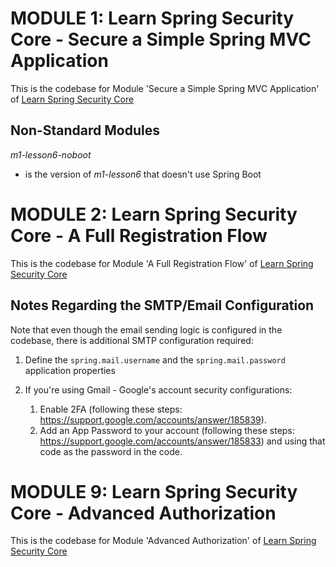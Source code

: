 # MODULE 1: Learn Spring Security Core - Secure a ﻿﻿Simple﻿﻿ Spring MVC Application
This is the codebase for Module 'Secure a Simple Spring MVC Application' of [Learn Spring Security Core](https://bit.ly/github-lssc)

## Non-Standard Modules

_m1-lesson6-noboot_ 
- is the version of _m1-lesson6_ that  doesn't use Spring Boot


# MODULE 2: Learn Spring Security Core - A Full Registration Flow
This is the codebase for Module 'A Full Registration Flow' of [Learn Spring Security Core](https://bit.ly/github-lssc)

## Notes Regarding the SMTP/Email Configuration
Note that even though the email sending logic is configured in the codebase, there is additional SMTP configuration required:

1. Define the `spring.mail.username` and the `spring.mail.password` application properties

2. If you're using Gmail - Google's account security configurations:
    1. Enable 2FA (following these steps: https://support.google.com/accounts/answer/185839).
    2. Add an App Password to your account (following these steps: https://support.google.com/accounts/answer/185833) and using that code as the password in the code.

# MODULE 9: Learn Spring Security Core - Advanced Authorization
This is the codebase for Module 'Advanced Authorization' of [Learn Spring Security Core](https://bit.ly/github-lssc)
